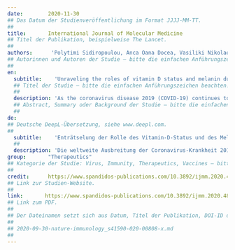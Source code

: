 ```yaml
---
date:        2020-11-30
## Das Datum der Studienveröffentlichung im Format JJJJ-MM-TT.
##
title:       International Journal of Molecular Medicine
## Titel der Publikation, beispielweise The Lancet.
##
authors:      'Polytimi Sidiropoulou, Anca Oana Docea, Vasiliki Nikolaou, Martha-Spyridoula Katsarou, Demetrios A Spandidos, Aristidis Tsatsakis, Daniela Calina & Nikolaos Drakoulis'
## Autorinnen und Autoren der Studie – bitte die einfachen Anführungszeichen beachten!
##
en:
  subtitle:    'Unraveling the roles of vitamin D status and melanin during Covid‑19'
  ## Titel der Studie – bitte die einfachen Anführungszeichen beachten!
  ##
  description: 'As the coronavirus disease 2019 (COVID‑19) continues to spread worldwide, it has become evident that the morbidity and mortality rates clearly vary across nations. Although several factors may account for this disparity, striking differences within and between populations indicate that ethnicity might impact COVID‑19 clinical outcomes, reflecting the ’color of disease’. Therefore, the role of key biological variables that could interplay with viral spreading and severity indices has attracted increasing attention, particularly among non‑Caucasian populations. Although the links between vitamin D status and the incidence and severity of COVID-19 remain elusive, several lines of emerging evidence suggest that vitamin D signaling, targeting several immune‑mediated pathways, may offer potential benefits at different stages of SARS-CoV-2 infection. Given that the vitamin D status is modulated by several intrinsic and extrinsic factors, including skin type (pigmentation), melanin polymers may also play a role in variable COVID‑19 outcomes among diverse population settings. Moreover, apart from the well‑known limiting effects of melanin on the endogenous production of vitamin D, the potential crosstalk between the pigmentary and immune system may also require special attention concerning the current pandemic. The present review article aimed to shed light on a range of mostly overlooked host factors, such as vitamin D status and melanin pigments, that may influence the course and outcome of COVID‑19.'
  ## Abstract, Summary oder Background der Studie – bitte die einfachen Anführungszeichen beachten!
  ##
de: 
## Deutsche DeepL-Übersetzung, siehe www.deepl.com.
##
  subtitle:    'Enträtselung der Rolle des Vitamin-D-Status und des Melanins bei Covid-19'
  ##
  description: 'Die weltweite Ausbreitung der Coronavirus-Krankheit 2019 (COVID-19) hat gezeigt, dass die Morbiditäts- und Mortalitätsraten in den einzelnen Ländern deutlich variieren. Obwohl mehrere Faktoren für diese Disparität verantwortlich sein können, deuten die auffälligen Unterschiede innerhalb und zwischen Populationen darauf hin, dass die ethnische Zugehörigkeit einen Einfluss auf die klinischen Ergebnisse von COVID-19 haben könnte, was die "Farbe der Krankheit" widerspiegelt. Daher hat die Rolle biologischer Schlüsselvariablen, die mit den Indizes für die virale Ausbreitung und den Schweregrad der Erkrankung zusammenspielen könnten, zunehmende Aufmerksamkeit auf sich gezogen, insbesondere bei nicht-kaukasischen Bevölkerungsgruppen. Obwohl die Zusammenhänge zwischen dem Vitamin-D-Status und dem Auftreten und dem Schweregrad von COVID-19 nach wie vor schwer zu erkennen sind, deuten mehrere neue Erkenntnisse darauf hin, dass die Vitamin-D-Signalgebung, die auf verschiedene immunvermittelte Signalwege abzielt, in verschiedenen Stadien der SARS-CoV-2-Infektion potenzielle Vorteile bieten könnte. Da der Vitamin-D-Status durch verschiedene intrinsische und extrinsische Faktoren, einschließlich des Hauttyps (Pigmentierung), moduliert wird, könnten Melaninpolymere auch eine Rolle bei den unterschiedlichen COVID-19-Ergebnissen in verschiedenen Bevölkerungsgruppen spielen. Abgesehen von den bekannten begrenzenden Effekten von Melanin auf die endogene Vitamin-D-Produktion muss bei der aktuellen Pandemie auch die potenzielle Wechselwirkung zwischen Pigmentierung und Immunsystem besonders beachtet werden. Der vorliegende Übersichtsartikel zielt darauf ab, eine Reihe von meist übersehenen Wirtsfaktoren wie den Vitamin-D-Status und die Melaninpigmente zu beleuchten, die den Verlauf und das Ergebnis von COVID-19 beeinflussen können.'
group:       "Therapeutics"
## Kategorie der Studie: Virus, Immunity, Therapeutics, Vaccines – bitte die Anführungszeichen beachten!
##
credit:      https://www.spandidos-publications.com/10.3892/ijmm.2020.4802
## Link zur Studien-Website.
##
link:       https://www.spandidos-publications.com/10.3892/ijmm.2020.4802/download
## Link zum PDF.
##
## Der Dateinamen setzt sich aus Datum, Titel der Publikation, DOI-ID der Studie (nach dem letzten Slash) und der Dateiendung zusammen. Bitte den Unterstrich vor der DOI-ID beachten!
##
## 2020-09-30-nature-immunology_s41590-020-00808-x.md
##
---
```

<object data="{{ page.link }}" style='height:calc(100vh - 400px); width: 100%' type='application/pdf'></object>
